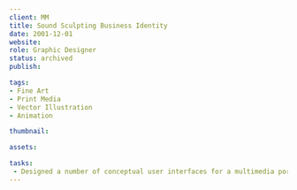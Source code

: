 ```yaml
---
client: MM
title: Sound Sculpting Business Identity
date: 2001-12-01
website: 
role: Graphic Designer
status: archived
publish:

tags:
- Fine Art
- Print Media
- Vector Illustration
- Animation

thumbnail: 

assets: 

tasks: 
 - Designed a number of conceptual user interfaces for a multimedia portfolio website.
---
```


